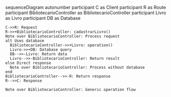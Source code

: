 sequenceDiagram
    autonumber
    participant C as Client
    participant R as Route
    participant BibliotecarioController as BibliotecarioController
    participant Livro as Livro
    participant DB as Database
    
    C->>R: Request
    R->>+BibliotecarioController: cadastrarLivro()
    Note over BibliotecarioController: Process request
    alt Uses database
      BibliotecarioController->>+Livro: operation()
      Livro->>+DB: Database query
      DB-->>-Livro: Return data
      Livro-->>-BibliotecarioController: Return result
    else Direct response
      Note over BibliotecarioController: Process without database
    end
    BibliotecarioController-->>-R: Return response
    R-->>C: Response
    
    Note over BibliotecarioController: Generic operation flow
  